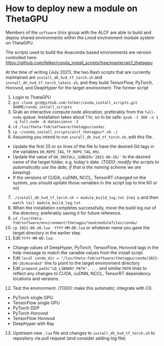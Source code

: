 # How to deploy new a module on ThetaGPU
<!-- https://github.com/deephyper/deephyper/wiki/Todo-list:-deploy-new-module-with-latest-DeepHyper-version-on-ThetaGPU -->

Members of the `software` Unix group with the ALCF are able to build and deploy shared environments within the Lmod environment module system on ThetaGPU. 

The scripts used to build the Anaconda-based environments are version controlled here: https://github.com/felker/conda_install_scripts/tree/master/alcf_thetagpu

At the time of writing (July 2021), the two Bash scripts that are currently maintained are `install_dh_hvd_tf_torch.sh` and `install_dh_hvd_tf_torch_latest.sh`, and they build TensorFlow, PyTorch, Horovod, and DeepHyper for the target environment. The former script 

1. Login to ThetaGPU
2. `git clone git@github.com:felker/conda_install_scripts.git $HOME/conda_install_scripts`
3. Grab an interactive compute node allocation, preferably from the `full-node` queue. Installation takes about 1 hr, so to be safe: `qsub -t 360 -n 1 -q full-node -A datascience -I`
4. `cd /lus/theta-fs0/software/thetagpu/conda/`
5. `cp ~/conda_install_scripts/alcf_thetagpu/*.sh ./`
6. Assuming you intend to run `install_dh_hvd_tf_torch.sh`, edit this file. 
  - Update the first 25 or so lines of the file to have the desired Git tags in the variables `DH_REPO_TAG`, `TF_REPO_TAG`, etc. 
  - Update the value of `DH_INSTALL_SUBDIR='2021-06-26/'` to the desired name of the target folder, e.g. today's date. (*TODO: modify the scripts to automatically use the date, if that is the naming scheme we are keeping*). 
  - If the versions of CUDA, cuDNN, NCCL, TensorRT changed on the system, you should update those variables in the script (up to line 60 or so)
7. `./install_dh_hvd_tf_torch.sh > module_build_log.txt 2>&1 &` and then `watch tail module_build_log.txt`
8. When the installation completes successfully, move the build log out of the directory, preferably saving it for future reference.
9. `cd /lus/theta-fs0/software/environment/thetagpu/lmod/modulefiles/conda/`
10. `cp 2021-06-26.lua  YYYY-MM-DD.lua` or whatever name you gave the target directory in the earlier step
11. Edit `YYYY-MM-DD.lua`:
  - Change values of DeepHyper, PyTorch, TensorFlow, Horovod tags in the help message to match the variable values from the install script.
  - Edit `local conda_dir = "/lus/theta-fs0/software/thetagpu/conda/2021-06-26/mconda3"` line to point to the target environment directory
  - Edit `prepend_path("LD_LIBRARY_PATH", ...` and similar `PATH` lines to reflect any changes to CUDA, cuDNN, NCCL, TensorRT dependency locations and versions. 
12. Test the environment. (*TODO*: make this automatic; integrate with CI). 
  - PyTorch single GPU
  - TensorFlow single GPU
  - PyTorch DDP
  - PyTorch Horovod
  - TensorFlow Horovod
  - DeepHyper with Ray
13. Upstream new `.lua` file and changes to `install_dh_hvd_tf_torch.sh` to repository via pull request (and consider adding log file) 
